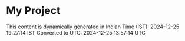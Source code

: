 # My Project

This content is dynamically generated in Indian Time (IST): 2024-12-25 19:27:14 IST
Converted to UTC: 2024-12-25 13:57:14 UTC
